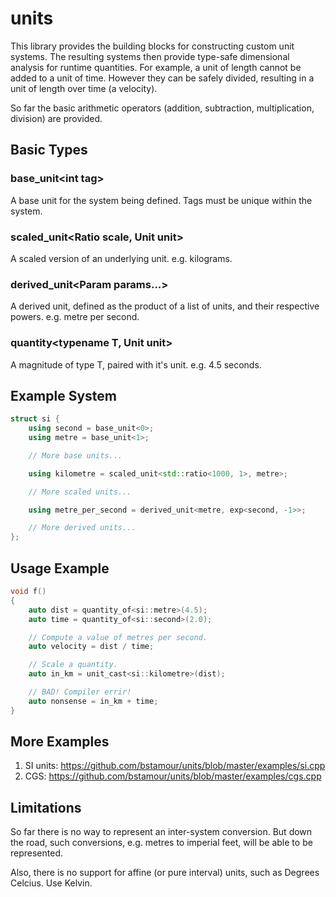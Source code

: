 units
=====

This library provides the building blocks for constructing custom unit systems. The resulting systems then provide
type-safe dimensional analysis for runtime quantities. For example, a unit of length cannot be added to a unit
of time. However they can be safely divided, resulting in a unit of length over time (a velocity).

So far the basic arithmetic operators (addition, subtraction, multiplication, division) are provided.

Basic Types
-----------

### base_unit\<int tag\>

A base unit for the system being defined. Tags must be unique within
the system.

### scaled_unit\<Ratio scale, Unit unit\>

A scaled version of an underlying unit. e.g. kilograms.

### derived_unit<Param params\...>

A derived unit, defined as the product of a list of units, and their
respective powers. e.g. metre per second.

### quantity<typename T, Unit unit>

A magnitude of type T, paired with it's unit. e.g. 4.5 seconds.

Example System
--------------

```C++
struct si {
	using second = base_unit<0>;
	using metre = base_unit<1>;

	// More base units...

	using kilometre = scaled_unit<std::ratio<1000, 1>, metre>;

	// More scaled units...

	using metre_per_second = derived_unit<metre, exp<second, -1>>;

	// More derived units...
};
```

Usage Example
-------------

```C++
void f()
{
	auto dist = quantity_of<si::metre>(4.5);
	auto time = quantity_of<si::second>(2.0);

	// Compute a value of metres per second.
	auto velocity = dist / time;

	// Scale a quantity.
	auto in_km = unit_cast<si::kilometre>(dist);

	// BAD! Compiler errir!
	auto nonsense = in_km + time;
}
```

More Examples
-------------

1. SI units: https://github.com/bstamour/units/blob/master/examples/si.cpp
2. CGS: https://github.com/bstamour/units/blob/master/examples/cgs.cpp

Limitations
-----------

So far there is no way to represent an inter-system conversion. But down the road, such conversions, e.g. metres to imperial feet, will be able to be represented.

Also, there is no support for affine (or pure interval) units, such as Degrees Celcius. Use Kelvin.
